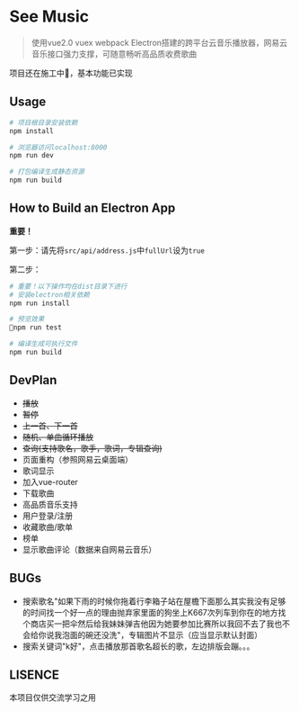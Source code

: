 # See Music

> 使用vue2.0 vuex webpack Electron搭建的跨平台云音乐播放器，网易云音乐接口强力支撑，可随意畅听高品质收费歌曲

项目还在施工中🚧，基本功能已实现

## Usage

``` bash
# 项目根目录安装依赖
npm install

# 浏览器访问localhost:8000
npm run dev

# 打包编译生成静态资源
npm run build
```

## How to Build an Electron App

**重要！**

第一步：请先将`src/api/address.js`中`fullUrl`设为`true`

第二步：

```bash
# 重要！以下操作均在dist目录下进行
# 安装electron相关依赖
npm run install

# 预览效果
npm run test

# 编译生成可执行文件
npm run build
```

## DevPlan

- ~~播放~~
- ~~暂停~~
- ~~上一首、下一首~~
- ~~随机、单曲循环播放~~
- ~~查询(支持歌名，歌手，歌词，专辑查询)~~
- 页面重构（参照网易云桌面端）
- 歌词显示
- 加入vue-router
- 下载歌曲
- 高品质音乐支持
- 用户登录/注册
- 收藏歌曲/歌单
- 榜单
- 显示歌曲评论（数据来自网易云音乐）


## BUGs

- 搜索歌名"如果下雨的时候你拖着行李箱子站在屋檐下面那么其实我没有足够的时间找一个好一点的理由抛弃家里面的狗坐上K667次列车到你在的地方找个商店买一把伞然后给我妹妹弹吉他因为她要参加比赛所以我回不去了我也不会给你说我泡面的碗还没洗"，专辑图片不显示（应当显示默认封面）
- 搜索关键词"k好"，点击播放那首歌名超长的歌，左边排版会蹦。。。


## LISENCE

本项目仅供交流学习之用
